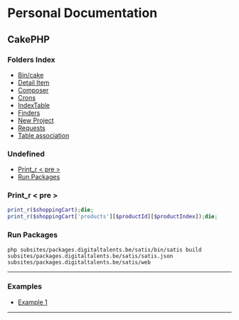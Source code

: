 # Personal Documentation
## CakePHP

### Folders Index 
- [Bin/cake](./Bin-cake)
- [Detail Item](./DetailItem)
- [Composer](./Composer)
- [Crons](./Crons)
- [IndexTable](./Index-tables)
- [Finders](./Finders)
- [New Project](./New-project)
- [Requests](./Requests)
- [Table association](./Table-association)

### Undefined
- [Print_r < pre >](#print_r--pre-)
- [Run Packages](#run-packages)

### Print_r < pre >
```php 
print_r($shoppingCart);die;
print_r($shoppingCart['products'][$productId][$productIndex]);die;
```

### Run Packages
```
php subsites/packages.digitaltalents.be/satis/bin/satis build 
subsites/packages.digitaltalents.be/satis/satis.json 
subsites/packages.digitaltalents.be/satis/web
```



----------
### Examples
- [Example 1](./Examples-1.md)
------
